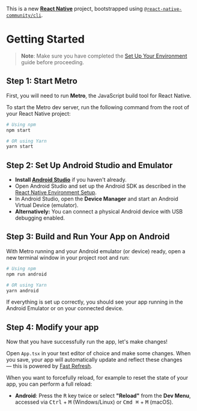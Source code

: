 This is a new [**React Native**](https://reactnative.dev) project, bootstrapped using [`@react-native-community/cli`](https://github.com/react-native-community/cli).

# Getting Started

> **Note**: Make sure you have completed the [Set Up Your Environment](https://reactnative.dev/docs/environment-setup) guide before proceeding.

## Step 1: Start Metro

First, you will need to run **Metro**, the JavaScript build tool for React Native.

To start the Metro dev server, run the following command from the root of your React Native project:

```sh
# Using npm
npm start

# OR using Yarn
yarn start
```

## Step 2: Set Up Android Studio and Emulator

- **Install [Android Studio](https://developer.android.com/studio)** if you haven't already.
- Open Android Studio and set up the Android SDK as described in the [React Native Environment Setup](https://reactnative.dev/docs/environment-setup).
- In Android Studio, open the **Device Manager** and start an Android Virtual Device (emulator).
- **Alternatively:** You can connect a physical Android device with USB debugging enabled.

## Step 3: Build and Run Your App on Android

With Metro running and your Android emulator (or device) ready, open a new terminal window in your project root and run:

```sh
# Using npm
npm run android

# OR using Yarn
yarn android
```

If everything is set up correctly, you should see your app running in the Android Emulator or on your connected device.

## Step 4: Modify your app

Now that you have successfully run the app, let's make changes!

Open `App.tsx` in your text editor of choice and make some changes. When you save, your app will automatically update and reflect these changes — this is powered by [Fast Refresh](https://reactnative.dev/docs/fast-refresh).

When you want to forcefully reload, for example to reset the state of your app, you can perform a full reload:

- **Android**: Press the <kbd>R</kbd> key twice or select **"Reload"** from the **Dev Menu**, accessed via <kbd>Ctrl</kbd> + <kbd>M</kbd> (Windows/Linux) or <kbd>Cmd ⌘</kbd> + <kbd>M</kbd> (macOS).

